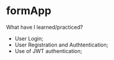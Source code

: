 # formApp

What have I learned/practiced?

* User Login;
* User Registration and Authtentication;
* Use of JWT authentication;
